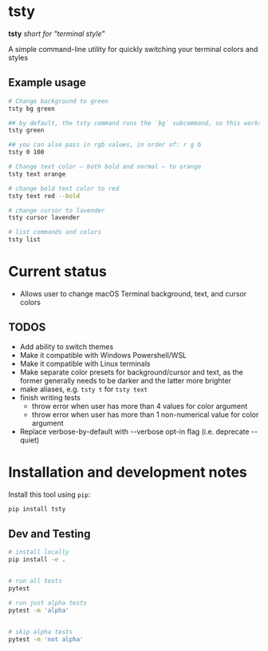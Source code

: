 # tsty

**tsty** _short for "terminal style"_

A simple command-line utility for quickly switching your terminal colors and styles

## Example usage

~~~sh
# Change background to green
tsty bg green

## by default, the tsty command runs the `bg` subcommand, so this works too:
tsty green

## you can also pass in rgb values, in order of: r g b 
tsty 0 100

# Change text color — both bold and normal — to orange
tsty text orange

# change bold text color to red
tsty text red --bold

# change cursor to lavender
tsty cursor lavender

# list commands and colors
tsty list
~~~


# Current status

- Allows user to change macOS Terminal background, text, and cursor colors

## TODOS

- Add ability to switch themes
- Make it compatible with Windows Powershell/WSL 
- Make it compatible with Linux terminals
- Make separate color presets for background/cursor and text, as the former generally needs to be darker and the latter more brighter
- make aliases, e.g. `tsty t` for `tsty text`
- finish writing tests
    - throw error when user has more than 4 values for color argument
    - throw error when user has more than 1 non-numerical value for color argument
- Replace verbose-by-default with --verbose opt-in flag (i.e. deprecate --quiet)



# Installation and development notes

Install this tool using `pip`:


```sh
pip install tsty
```


## Dev and Testing


```sh
# install locally
pip install -e .


# run all tests
pytest

# run just alpha tests
pytest -m 'alpha'


# skip alpha tests
pytest -m 'not alpha'
```


